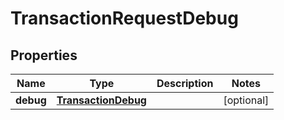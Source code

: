 

# TransactionRequestDebug

## Properties

Name | Type | Description | Notes
------------ | ------------- | ------------- | -------------
**debug** | [**TransactionDebug**](TransactionDebug.md) |  |  [optional]



